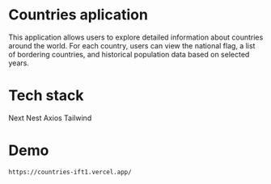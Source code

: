 # Countries aplication

This application allows users to explore detailed information about countries around the world. For each country, users can view the national flag, a list of bordering countries, and historical population data based on selected years.

# Tech stack
 Next
 Nest
 Axios
 Tailwind

# Demo

    https://countries-ift1.vercel.app/
